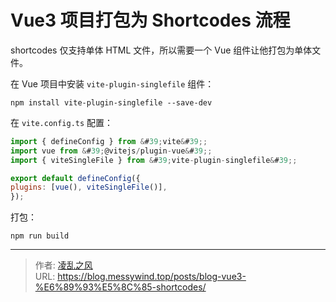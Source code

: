 # Vue3 项目打包为 Shortcodes 流程


shortcodes 仅支持单体 HTML 文件，所以需要一个 Vue 组件让他打包为单体文件。

在 Vue 项目中安装 `vite-plugin-singlefile` 组件：

```shell
npm install vite-plugin-singlefile --save-dev
```

在 `vite.config.ts` 配置：

```javascript
import { defineConfig } from &#39;vite&#39;;
import vue from &#39;@vitejs/plugin-vue&#39;;
import { viteSingleFile } from &#39;vite-plugin-singlefile&#39;;

export default defineConfig({
plugins: [vue(), viteSingleFile()],
});
```

打包：

```shell
npm run build
```

---

> 作者: [凌乱之风](https://github.com/messywind)  
> URL: https://blog.messywind.top/posts/blog-vue3-%E6%89%93%E5%8C%85-shortcodes/  

